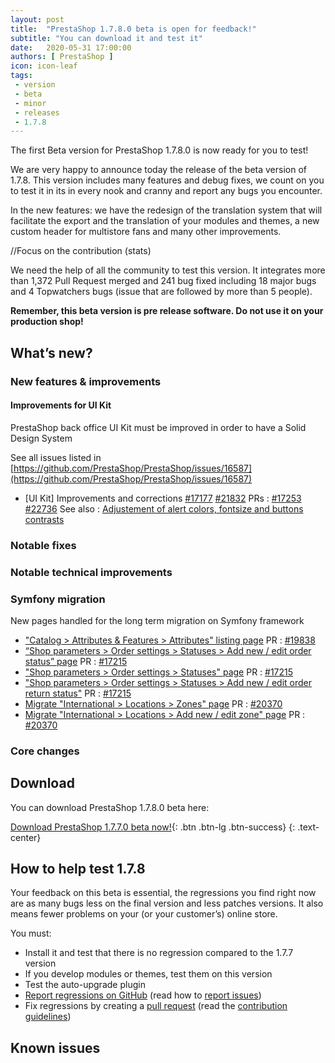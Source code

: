 ```yaml
---
layout: post
title:  "PrestaShop 1.7.8.0 beta is open for feedback!"
subtitle: "You can download it and test it"
date:   2020-05-31 17:00:00
authors: [ PrestaShop ]
icon: icon-leaf
tags:
 - version
 - beta
 - minor
 - releases
 - 1.7.8
---
```


The first Beta version for PrestaShop 1.7.8.0 is now ready for you to test!

We are very happy to announce today the release of the beta version of 1.7.8.
This version includes many features and debug fixes, we count on you to test it in its in every nook and cranny and report any bugs you encounter.

In the new features: we have the redesign of the translation system that will facilitate the export and the translation of your modules and themes, a new custom header for multistore fans and many other improvements.

//Focus on the contribution (stats)

We need the help of all the community to test this version. It integrates more than 1,372 Pull Request merged and 241 bug fixed including 18 major bugs and 4 Topwatchers bugs (issue that are followed by more than 5 people). 

**Remember, this beta version is pre release software. Do not use it on your production shop!**

## What’s new?

### New features & improvements

#### Improvements for UI Kit

PrestaShop back office UI Kit must be improved in order to have a Solid Design System

See all issues listed in [https://github.com/PrestaShop/PrestaShop/issues/16587](https://github.com/PrestaShop/PrestaShop/issues/16587)

- [UI Kit] Improvements and corrections [#17177](https://github.com/PrestaShop/PrestaShop/issues/17177) [#21832](https://github.com/PrestaShop/PrestaShop/issues/21832)
PRs : [#17253](https://github.com/PrestaShop/PrestaShop/pull/17253) [#22736](https://github.com/PrestaShop/PrestaShop/pull/22736)
See also : [Adjustement of alert colors, fontsize and buttons contrasts](https://github.com/PrestaShop/prestashop-ui-kit/pull/104)

### Notable fixes

### Notable technical improvements

### Symfony migration

New pages handled for the long term migration on Symfony framework

- ["Catalog > Attributes & Features > Attributes" listing page](https://github.com/PrestaShop/PrestaShop/issues/10511)
PR : [#19838](https://github.com/PrestaShop/PrestaShop/pull/19838)
- [“Shop parameters > Order settings > Statuses > Add new / edit order status” page](https://github.com/PrestaShop/PrestaShop/issues/10621)
PR : [#17215](https://github.com/PrestaShop/PrestaShop/pull/17215)
- ["Shop parameters > Order settings > Statuses" page](https://github.com/PrestaShop/PrestaShop/issues/10619)
PR : [#17215](https://github.com/PrestaShop/PrestaShop/pull/17215)
- ["Shop parameters > Order settings > Statuses > Add new / edit order return status"](https://github.com/PrestaShop/PrestaShop/issues/10620)
PR : [#17215](https://github.com/PrestaShop/PrestaShop/pull/17215)
- [Migrate "International > Locations > Zones" page](https://github.com/PrestaShop/PrestaShop/issues/10608)
PR : [#20370](https://github.com/PrestaShop/PrestaShop/pull/20370)
- [Migrate "International > Locations > Add new / edit zone" page](https://github.com/PrestaShop/PrestaShop/issues/10603)
PR : [#20370](https://github.com/PrestaShop/PrestaShop/pull/20370)

### Core changes

## Download

You can download PrestaShop 1.7.8.0 beta here:  

[Download PrestaShop 1.7.7.0 beta now!](https://download.prestashop.com/download/releases/prestashop_1.7.8.0-beta.1.zip){: .btn .btn-lg .btn-success}
{: .text-center}


## How to help test 1.7.8

Your feedback on this beta is essential, the regressions you find right now are as many bugs less on the final version and less patches versions. It also means fewer problems on your (or your customer’s) online store. 

You must:

- Install it and test that there is no regression compared to the 1.7.7 version
- If you develop modules or themes, test them on this version
- Test the auto-upgrade plugin
- [Report regressions on GitHub](https://github.com/PrestaShop/PrestaShop/issues) (read how to [report issues](https://devdocs.prestashop.com/1.7/contribute/contribute-reporting-issues/))
- Fix regressions by creating a [pull request](https://github.com/PrestaShop/PrestaShop/compare) (read the [contribution guidelines](https://devdocs.prestashop.com/1.7/contribute/contribution-guidelines/))

## Known issues 

